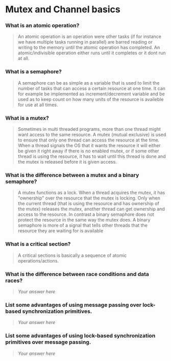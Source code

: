 # Mutex and Channel basics

### What is an atomic operation?
> An atomic operation is an operation were other tasks (if for instance we have multiple tasks running in parallel) are barred reading or writing to the memory until the atomic operation has completed. An atomic/indivisible operation either runs until it completes or it dont run at all. 
### What is a semaphore?
> A semaphore can be as simple as a variable that is used to limit the number of tasks that can access a certain resource at one time. It can for example be implemented as increment/decrement variable and be used as to keep count on how many units of the resource is availeble for use at all times.  

### What is a mutex?
> Sometimes in multi threaded programs, more than one thread might want access to the same resource. A mutex (mutual exclusive) is used to ensure that only one thread can access the resource at the time. When a thread signals the OS that it wants the resource it will either be given it right away if there is no enabled mutex, or if some other thread is using the resource, it has to wait until this thread is done and the mutex is released before it is given access.  

### What is the difference between a mutex and a binary semaphore?
> A mutex functions as a lock. When a thread acquires the mutex, it has "ownership" over the resource that the mutex is locking. Only when the current thread (that is using the resource and has ownership of the mutex) releases the mutex, another thread can get ownership and access to the resource. In contrast a binary semaphore does not protect the resource in the same way the mutex does. A binary semaphore is more of a signal that tells other threads that the resource they are waiting for is available 

### What is a critical section?
> A critical sections is basically a sequence of atomic operations/actions. 

### What is the difference between race conditions and data races?
 > *Your answer here*

### List some advantages of using message passing over lock-based synchronization primitives.
> *Your answer here*

### List some advantages of using lock-based synchronization primitives over message passing.
> *Your answer here*
